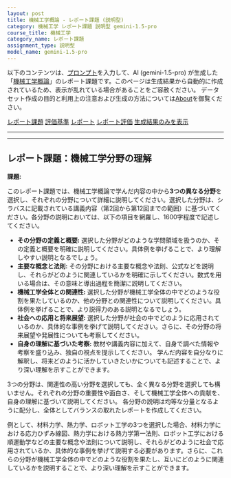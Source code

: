```yaml
---
layout: post
title: 機械工学概論 - レポート課題 (説明型)
category: 機械工学 レポート課題 説明型 gemini-1.5-pro
course_title: 機械工学
category_name: レポート課題
assignment_type: 説明型
model_name: gemini-1.5-pro
---
```


以下のコンテンツは、[プロンプト](http://127.0.0.1:8000/generated/機械工学/gemini-1.5-pro/prompt_レポート課題-説明型.md)を入力して、AI (gemini-1.5-pro) が生成した「[機械工学概論](/contents/機械工学/)」のレポート課題です。このページは生成結果から自動的に作成されているため、表示が乱れている場合があることをご容赦ください。
データセット作成の目的と利用上の注意および生成の方法については[About](/About)を御覧ください。

[レポート課題](../レポート課題-説明型)
[評価基準](../評価基準-説明型)
[レポート](../レポート-説明型)
[レポート評価](../レポート評価-説明型)
[生成結果のみを表示](http://127.0.0.1:8000/generated/機械工学/gemini-1.5-pro/レポート課題-説明型.md)
  

***
***
  
## レポート課題：機械工学分野の理解

**課題:**

このレポート課題では、機械工学概論で学んだ内容の中から**3つの異なる分野**を選択し、それぞれの分野について詳細に説明してください。選択した分野は、シラバスに記載されている講義内容（第2回から第12回までの範囲）に基づいてください。各分野の説明においては、以下の項目を網羅し、1600字程度で記述してください。

* **その分野の定義と概要:**  選択した分野がどのような学問領域を扱うのか、その定義と概要を明確に説明してください。具体例を挙げることで、より理解しやすい説明となるでしょう。
* **主要な概念と法則:** その分野における主要な概念や法則、公式などを説明し、それらがどのように関連しているかを明確に示してください。数式を用いる場合は、その意味と導出過程を簡潔に説明してください。
* **機械工学全体との関連性:** 選択した分野が機械工学全体の中でどのような役割を果たしているのか、他の分野との関連性について説明してください。具体例を挙げることで、より説得力のある説明となるでしょう。
* **社会への応用と将来展望:** 選択した分野が社会の中でどのように応用されているのか、具体的な事例を挙げて説明してください。さらに、その分野の将来展望や発展性についても考察してください。
* **自身の理解に基づいた考察:** 教材や講義内容に加えて、自身で調べた情報や考察を盛り込み、独自の視点を提示してください。  学んだ内容を自分なりに解釈し、将来どのように活かしていきたいかについても記述することで、より深い理解を示すことができます。


3つの分野は、関連性の高い分野を選択しても、全く異なる分野を選択しても構いません。それぞれの分野の重要性や面白さ、そして機械工学全体への貢献を、自身の理解に基づいて説明してください。  各分野の説明は均等な分量となるように配分し、全体としてバランスの取れたレポートを作成してください。


例として、材料力学、熱力学、ロボット工学の3つを選択した場合、材料力学における応力ひずみ線図、熱力学における熱力学第一法則、ロボット工学における順運動学などの主要な概念や法則について説明し、それらがどのように社会で応用されているか、具体的な事例を挙げて説明する必要があります。さらに、これらの分野が機械工学全体の中でどのような役割を果たし、互いにどのように関連しているかを説明することで、より深い理解を示すことができます。
